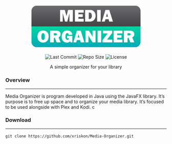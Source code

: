 <p align="center">
    <img src=".github/banner.png" alt="banner" width="70%"></img>
</p>

<p align="center">
    <img alt="Last Commit" src="https://img.shields.io/github/last-commit/xriskon/Media-Organizer">
    <img alt="Repo Size" src="https://img.shields.io/github/repo-size/xriskon/Media-Organizer">
    <img alt="License" src="https://img.shields.io/github/license/xriskon/Media-Organizer">
</p>

<p align="center">A simple organizer for your library</p>

### Overview

---

Media Organizer is program developed in Java using the JavaFX library. It’s purpose is to free up space and to organize your media library. It’s focused to be used alongside with Plex and Kodi.
c

### Download

---

```
git clone https://github.com/xriskon/Media-Organizer.git
```
